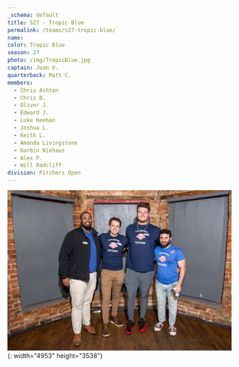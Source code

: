 ```yaml
---
_schema: default
title: S27 - Tropic Blue
permalink: /teams/s27-tropic-blue/
name:
color: Tropic Blue
season: 27
photo: /img/TropicBlue.jpg
captain: Juan V.
quarterback: Matt C.
members:
  - Chris Ashton
  - Chris B.
  - Oliver J.
  - Edward J.
  - Luke Keehan
  - Joshua L.
  - Keith L.
  - Amanda Livingstone
  - Korbin Niehaus
  - Alex P.
  - Will Radcliff
division: Pitchers Open
---
```

![](/img/da2-7066.jpg){: width="4953" height="3538"}